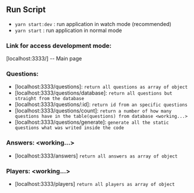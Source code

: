 ## Run Script
- `yarn start:dev` : run application in watch mode (recommended)
- `yarn start`     : run application in normal mode

### Link for access development mode:
[localhost:3333/] -- Main page

### Questions: 
- [localhost:3333/questions]:
    `return all questions as array of object`
- [localhost:3333/questions/database]: 
    `return all questions but straight from the database`
- [localhost:3333/questions/:id]:
    `return id from an specific questions`
- [localhost:3333/questions/count]:
    `return a number of how many questions have in the table(questions) from database <working...>`
- [localhost:3333/questions/generate]:
    `generate all the static questions what was writed inside the code`

### Answers: <working...>
 - [localhost:3333/answers]
    `return all answers as array of object`
### Players: <working...>
 - [localhost:3333/players]
     `return all players as array of object`
  
